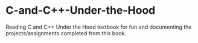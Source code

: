 # C-and-C++-Under-the-Hood
Reading C and C++ Under the Hood textbook for fun and documenting the projects/assignments completed from this book.
